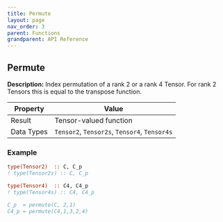 ```yaml
---
title: Permute
layout: page
nav_order: 3
parent: Functions
grandparent: API Reference
---
```


## Permute

**Description:** Index permutation of a rank 2 or a rank 4 Tensor. For rank 2 Tensors this is equal to the transpose function.

| Property   | Value                                         |
| ---        | ---                                           |
| Result     | Tensor-valued function                        |
| Data Types | `Tensor2`, `Tensor2s`, `Tensor4`, `Tensor4s`  |

### Example

```fortran
type(Tensor2)  :: C, C_p
! type(Tensor2s) :: C, C_p

type(Tensor4)  :: C4, C4_p
! type(Tensor4s) :: C4, C4_p

C_p  = permute(C, 2,1)
C4_p = permute(C4,1,3,2,4)
```
